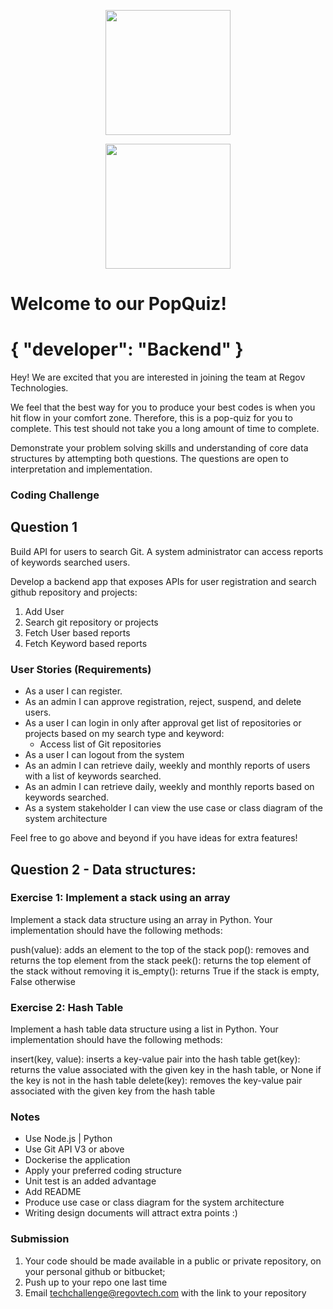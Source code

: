 <p align="center">
  <img src="https://static.wixstatic.com/media/3ba736_be1f7ac0f8bf4e049a5fb6616b18d827~mv2_d_1937_1405_s_2.png/v1/fill/w_220,h_140,al_c,q_85,usm_0.66_1.00_0.01/Regov%20Technologies%202%20PNG_edited.webp" width="200">
</p>
<p align="center"> 
    <img src="https://regov-store.s3.ap-southeast-1.amazonaws.com/REGOV+Logo_CMYK.png" width="200" >
</p>

# Welcome to our PopQuiz!
# { "developer": "Backend" }

Hey! We are excited that you are interested in joining the team at Regov Technologies.

We feel that the best way for you to produce your best codes is when you hit flow in your comfort zone. Therefore, this is a pop-quiz for you to complete. This test should not take you a long amount of time to complete.

Demonstrate your problem solving skills and understanding of core data structures by attempting both questions. The questions are open to interpretation and implementation.

### Coding Challenge

## Question 1
Build API for users to search Git. A system administrator can access reports of keywords searched users.

Develop a backend app that exposes APIs for user registration and search github repository and projects:

1. Add User
2. Search git repository or projects
3. Fetch User based reports 
4. Fetch Keyword based reports

### User Stories (Requirements)

- As a user I can register.
- As an admin I can approve registration, reject, suspend, and delete users.
- As a user I can login in only after approval get list of repositories or projects based on my search type and keyword:
  - Access list of Git repositories
- As a user I can logout from the system
- As an admin I can retrieve daily, weekly and monthly reports of users with a list of keywords searched.
- As an admin I can retrieve daily, weekly and monthly reports based on keywords searched.
- As a system stakeholder I can view the use case or class diagram of the system architecture

Feel free to go above and beyond if you have ideas for extra features!

## Question 2 - Data structures:

### Exercise 1: Implement a stack using an array

Implement a stack data structure using an array in Python. Your implementation should have the following methods:

push(value): adds an element to the top of the stack
pop(): removes and returns the top element from the stack
peek(): returns the top element of the stack without removing it
is_empty(): returns True if the stack is empty, False otherwise


### Exercise 2: Hash Table

Implement a hash table data structure using a list in Python. Your implementation should have the following methods:

insert(key, value): inserts a key-value pair into the hash table
get(key): returns the value associated with the given key in the hash table, or None if the key is not in the hash table
delete(key): removes the key-value pair associated with the given key from the hash table


### Notes

- Use Node.js | Python
- Use Git API V3 or above
- Dockerise the application
- Apply your preferred coding structure
- Unit test is an added advantage
- Add README
- Produce use case or class diagram for the system architecture 
- Writing design documents will attract extra points :)

### Submission

1. Your code should be made available in a public or private repository, on your personal github or bitbucket;
2. Push up to your repo one last time
3. Email techchallenge@regovtech.com with the link to your repository


